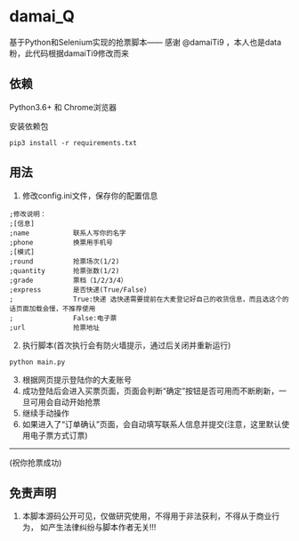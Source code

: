 # damai_Q
基于Python和Selenium实现的抢票脚本——
感谢 @damaiTi9 ，本人也是data粉，此代码根据damaiTi9修改而来

## 依赖
Python3.6+ 和 Chrome浏览器

安装依赖包
```
pip3 install -r requirements.txt
```
## 用法
1. 修改config.ini文件，保存你的配置信息
```
;修改说明：
;[信息]
;name           联系人写你的名字
;phone          换票用手机号
;[模式]
;round          抢票场次(1/2)
;quantity       抢票张数(1/2)
;grade          票档（1/2/3/4）
;express        是否快递(True/False)
;               True:快递 选快递需要提前在大麦登记好自己的收货信息，而且选这个的话页面加载会慢，不推荐使用
;               False:电子票
;url            抢票地址
```
2. 执行脚本(首次执行会有防火墙提示，通过后关闭并重新运行)
```
python main.py
```
3. 根据网页提示登陆你的大麦账号
4. 成功登陆后会进入买票页面，页面会判断“确定”按钮是否可用而不断刷新，一旦可用会自动开始抢票
5. 继续手动操作
6. 如果进入了“订单确认”页面，会自动填写联系人信息并提交(注意，这里默认使用电子票方式订票)

--- 
(祝你抢票成功)

## 免责声明 
1. 本脚本源码公开可见，仅做研究使用，不得用于非法获利，不得从于商业行为， 如产生法律纠纷与脚本作者无关!!!